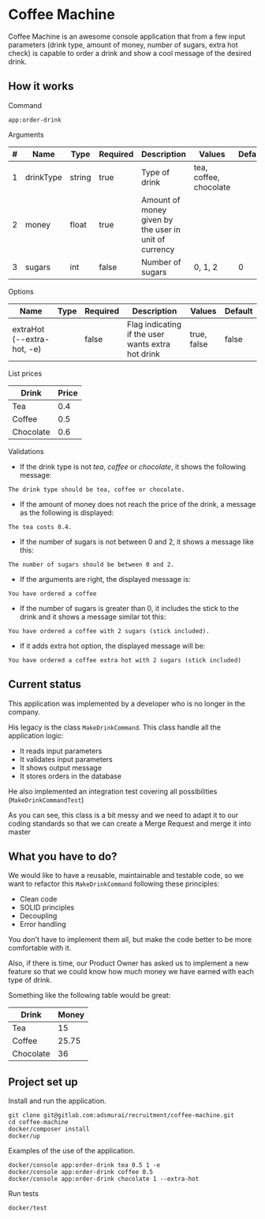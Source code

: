 # Coffee Machine

Coffee Machine is an awesome console application that from a few input parameters (drink type, amount of money, number of sugars, extra hot check) is capable to order a drink and show a cool message of the desired drink.

## How it works

Command
```
app:order-drink 

```

Arguments

|#|Name|Type|Required|Description|Values|Default|
|---|---|---|---|---|---|---|
|1|drinkType|string|true|Type of drink|tea, coffee, chocolate|
|2|money|float|true|Amount of money given by the user in unit of currency||
|3|sugars|int|false|Number of sugars|0, 1, 2|0|

Options

|Name|Type|Required|Description|Values|Default|
|---|---|---|---|---|---|
|extraHot (--extra-hot, -e)| |false|Flag indicating if the user wants extra hot drink|true, false|false|

List prices

|Drink|Price|
|---|---|
|Tea|0.4|
|Coffee|0.5|
|Chocolate|0.6|

Validations
* If the drink type is not *tea*, *coffee* or *chocolate*, it shows the following message:
```
The drink type should be tea, coffee or chocolate.
```
* If the amount of money does not reach the price of the drink, a message as the following is displayed:
```
The tea costs 0.4.
```
* If the number of sugars is not between 0 and 2, it shows a message like this:
```
The number of sugars should be between 0 and 2.
```
* If the arguments are right, the displayed message is:
```
You have ordered a coffee
```
* If the number of sugars is greater than 0, it includes the stick to the drink and it shows a message similar tot this:
```
You have ordered a coffee with 2 sugars (stick included).
```
* If it adds extra hot option, the displayed message will be:
```
You have ordered a coffee extra hot with 2 sugars (stick included)    
```

## Current status

This application was implemented by a developer who is no longer in the company.

His legacy is the class `MakeDrinkCommand`. This class handle all the application logic:
* It reads input parameters
* It validates input parameters
* It shows output message
* It stores orders in the database

He also implemented an integration test covering all possibilities (`MakeDrinkCommandTest`)

As you can see, this class is a bit messy and we need to adapt it to our coding standards
so that we can create a Merge Request and merge it into master

## What you have to do?

We would like to have a reusable, maintainable and testable code, so we want to refactor
this `MakeDrinkCommand` following these principles:

* Clean code
* SOLID principles
* Decoupling
* Error handling

You don't have to implement them all, but make the code better to be more comfortable with it.

Also, if there is time, our Product Owner has asked us to implement a new feature
so that we could know how much money we have earned with each type of drink.

Something like the following table would be great:

|Drink|Money|
|---|---|
|Tea|15|
|Coffee|25.75|
|Chocolate|36|

## Project set up

Install and run the application.
```
git clone git@gitlab.com:adsmurai/recruitment/coffee-machine.git
cd coffee-machine
docker/composer install
docker/up
```

Examples of the use of the application.
```
docker/console app:order-drink tea 0.5 1 -e
docker/console app:order-drink coffee 0.5
docker/console app:order-drink chocolate 1 --extra-hot
```

Run tests
```
docker/test
```
